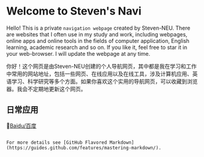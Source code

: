 # Welcome to Steven's Navi

Hello! This is a private `navigation webpage` created by Steven-NEU. There are websites that I often use in my study and work, including  webpages, online apps and online tools in the fields of computer application, English learning, academic research and so on. If you like it, feel free to star it in your web-browser. I will update the webpage at any time.

你好！这个网页是由Steven-NEU创建的个人导航网页，其中都是我在学习和工作中常用的网站地址，包括一些网页、在线应用以及在线工具，涉及计算机应用、英语学习、科学研究等多个方面。如果你喜欢这个实用的导航网页，可以收藏到浏览器。我会不定期地更新这个网页。

## 日常应用
:link:[Baidu/百度](www.baidu.com)


```

For more details see [GitHub Flavored Markdown](https://guides.github.com/features/mastering-markdown/).


